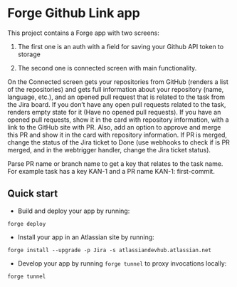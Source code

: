 # Forge Github Link app

This project contains a Forge app with two screens:

1) The first one is an auth with a field for saving your Github API token to storage

2) The second one is connected screen with main functionality.

On the Connected screen gets your repositories from GitHub (renders a list of the repositories) and gets full information about your repository (name, language, etc.), and an opened pull request that is related to the task from the Jira board. If you don’t have any open pull requests related to the task, renders empty state for it (Have no opened pull requests). If you have an opened pull requests, show it in the card with repository information, with a link to the GitHub site with PR. Also, add an option to approve and merge this PR and show it in the card with repository information. If PR is merged, change the status of the Jira ticket to Done (use webhooks to check if is PR merged, and in the webtrigger handler, change the Jira ticket status).

Parse PR name or branch name to get a key that relates to the task name. For example task has a key KAN-1 and a PR name KAN-1: first-commit.

## Quick start

- Build and deploy your app by running:
```
forge deploy
```

- Install your app in an Atlassian site by running:
```
forge install --upgrade -p Jira -s atlassiandevhub.atlassian.net
```

- Develop your app by running `forge tunnel` to proxy invocations locally:
```
forge tunnel
```

